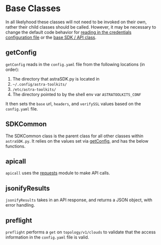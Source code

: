 # Base Classes

In all likelyhood these classes will not need to be invoked on their own, rather their child classes should be called.  However, it may be necessary to change the default code behavior for [reading in the credentials configuration file](#getConfig) or the [base SDK / API class](#SDKCommon).

## getConfig

`getConfig` reads in the `config.yaml` file from the following locations (in order):

1. The directory that astraSDK.py is located in
1. `~/.config/astra-toolkits/`
1. `/etc/astra-toolkits/`
1. The directory pointed to by the shell env var `ASTRATOOLKITS_CONF`

It then sets the `base` url, `headers`, and `verifySSL` values based on the `config.yaml` file.

## SDKCommon

The SDKCommon class is the parent class for all other classes within `astraSDK.py`.  It relies on the values set via [getConfig](#getConfig), and has the below functions.

## apicall

`apicall` uses the [requests](https://pypi.org/project/requests/) module to make API calls.

## jsonifyResults

`jsonifyResults` takes in an API response, and returns a JSON object, with error handling.

## preflight

`preflight` performs a `get` on `topology/v1/clouds` to validate that the access information in the `config.yaml` file is valid.
